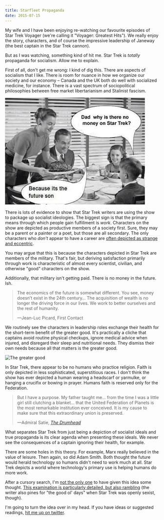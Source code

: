 ```yaml
---
title: Starfleet Propaganda
date: 2015-07-15
---
```


My wife and I have been enjoying re-watching our favourite episodes of Star Trek Voyager (we're calling it "Voyager: Greatest Hits"). We really enjoy the story, characters, and of course the impressive leadership of Janeway (the best captain in the Star Trek cannon).

But as I was watching, something kind of hit me. Star Trek is _totally_ propaganda for socialism. Allow me to explain.

First of all, don't get me wrong: I kind of dig this. There are aspects of socialism that I like. There is room for nuance in how we organize our society and our economy – Canada and the UK both do well with socialized medicine, for instance. There is a vast spectrum of sociopolitical philosophies between free market libertarianism and Stalinist fascism.

![Why is there no money on Star Trek?](money.jpg)

There is lots of evidence to show that Star Trek writers are using the show to package up socialist ideologies. The biggest sign is that the primary means through which people gain fulfillment is _work_. Characters on the show are depicted as productive members of a society first. Sure, they may be a parent or a painter or a poet, but those are all secondary. The only characters who _don't_ appear to have a career are [often depicted as strange and eccentric](http://en.memory-alpha.wikia.com/wiki/Lwaxana_Troi).

You may argue that this is because the characters depicted in Star Trek are members of the military. That's fair, but deriving satisfaction primarily through work is characteristic of almost every scientist, civilian, and otherwise "good" characters on the show.

Additionally, that military isn't getting paid. There is no money in the future. Ish.

> The economics of the future is somewhat different. You see, money doesn’t exist in the 24th century… The acquisition of wealth is no longer the driving force in our lives. We work to better ourselves and the rest of humanity.
>
> —Jean-Luc Picard, First Contact

We routinely see the characters in leadership roles exchange their health for the short-term benefit of the greater good. It's practically a cliche that captains avoid routine physical checkups, ignore medical advice when injured, and disregard their sleep and nutritional needs. They dismiss their own needs because all that matters is the greater good.

![The greater good](greater_good.gif)

In Star Trek, there appear to be no humans who practice religion. Faith is only depicted in less sophisticated, superstitious races. I don't think the show has ever depicted a human wearing a headscarf or yarmulke, or hanging a crucifix or bowing in prayer. Humans faith is reserved only for the Federation.

> But I have a purpose. My father taught me... from the time I was a little girl still clutching a blanket... that the United
> Federation of Planets is the most remarkable institution ever conceived. It is my cause to make sure that this extraordinary union is preserved.
>
> —Admiral Satie, [_The Drumhead_](<http://en.memory-alpha.wikia.com/wiki/The_Drumhead_(episode)>)

What separates Star Trek from just being a depiction of socialist ideals and true propaganda is its clear agenda when presenting these ideals. We never see the consequences of a captain ignoring their health, for example.

There are some holes in this theory. For example, Marx really believed in the value of leisure. Then again, so did Adam Smith. Both thought the future would herald technology so humans didn't need to work much at all. Star Trek depicts a world where technology's primary use is helping humans do more work.

After a cursory search, I'm [not the only one](http://star-trek.answers.wikia.com/wiki/Is_the_Federation_a_communist_society) to have given this idea some thought. [This examination is particularly detailed, but also rambling](http://www.stardestroyer.net/Empire/Essays/Trek-Marxism.html) (the writer also pines for "the good ol' days" when Star Trek was openly sexist, though).

I'm going to turn the idea over in my head. If you have ideas or suggested readings, [hit me up on twitter](http://twitter.com/ashfurrow).
